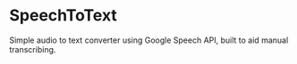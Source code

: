 # SpeechToText
Simple audio to text converter using Google Speech API, built to aid manual transcribing.
